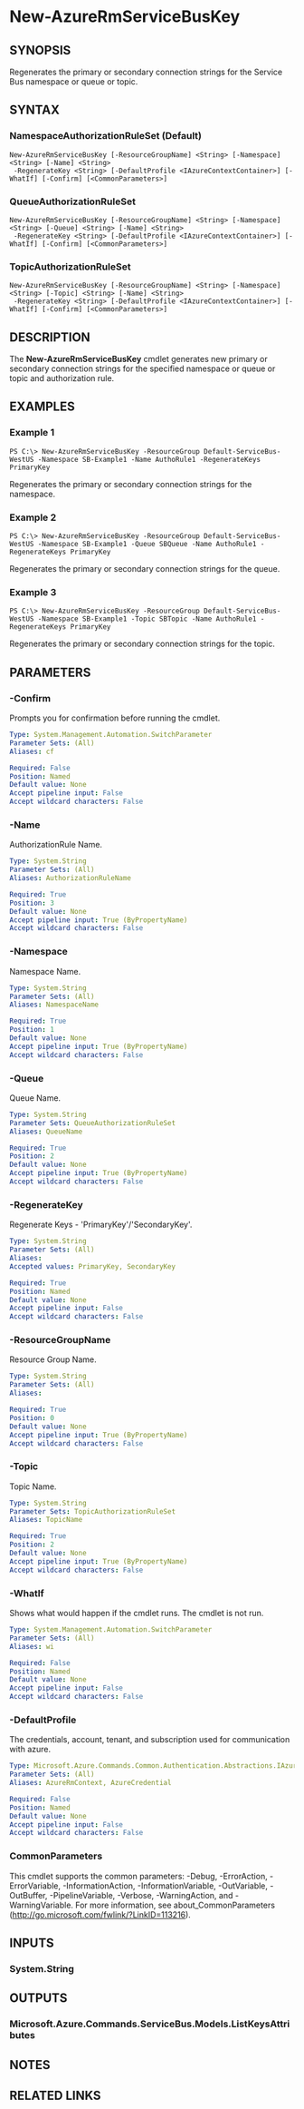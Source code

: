﻿---
external help file: Microsoft.Azure.Commands.ServiceBus.dll-Help.xml
Module Name: AzureRM.ServiceBus
online version:
schema: 2.0.0
content_git_url: https://github.com/Azure/azure-powershell/blob/preview/src/ResourceManager/ServiceBus/Commands.ServiceBus/help/New-AzureRmServiceBusKey.md
original_content_git_url: https://github.com/Azure/azure-powershell/blob/preview/src/ResourceManager/ServiceBus/Commands.ServiceBus/help/New-AzureRmServiceBusKey.md
---

# New-AzureRmServiceBusKey

## SYNOPSIS
Regenerates the primary or secondary connection strings for the Service Bus namespace or queue or topic.

## SYNTAX

### NamespaceAuthorizationRuleSet (Default)
```
New-AzureRmServiceBusKey [-ResourceGroupName] <String> [-Namespace] <String> [-Name] <String>
 -RegenerateKey <String> [-DefaultProfile <IAzureContextContainer>] [-WhatIf] [-Confirm] [<CommonParameters>]
```

### QueueAuthorizationRuleSet
```
New-AzureRmServiceBusKey [-ResourceGroupName] <String> [-Namespace] <String> [-Queue] <String> [-Name] <String>
 -RegenerateKey <String> [-DefaultProfile <IAzureContextContainer>] [-WhatIf] [-Confirm] [<CommonParameters>]
```

### TopicAuthorizationRuleSet
```
New-AzureRmServiceBusKey [-ResourceGroupName] <String> [-Namespace] <String> [-Topic] <String> [-Name] <String>
 -RegenerateKey <String> [-DefaultProfile <IAzureContextContainer>] [-WhatIf] [-Confirm] [<CommonParameters>]
```

## DESCRIPTION
The **New-AzureRmServiceBusKey** cmdlet generates new primary or secondary connection strings for the specified namespace or queue or topic and authorization rule.

## EXAMPLES

### Example 1
```
PS C:\> New-AzureRmServiceBusKey -ResourceGroup Default-ServiceBus-WestUS -Namespace SB-Example1 -Name AuthoRule1 -RegenerateKeys PrimaryKey
```

Regenerates the primary or secondary connection strings for the namespace.

### Example 2
```
PS C:\> New-AzureRmServiceBusKey -ResourceGroup Default-ServiceBus-WestUS -Namespace SB-Example1 -Queue SBQueue -Name AuthoRule1 -RegenerateKeys PrimaryKey
```

Regenerates the primary or secondary connection strings for the queue.

### Example 3
```
PS C:\> New-AzureRmServiceBusKey -ResourceGroup Default-ServiceBus-WestUS -Namespace SB-Example1 -Topic SBTopic -Name AuthoRule1 -RegenerateKeys PrimaryKey
```

Regenerates the primary or secondary connection strings for the topic.

## PARAMETERS

### -Confirm
Prompts you for confirmation before running the cmdlet.

```yaml
Type: System.Management.Automation.SwitchParameter
Parameter Sets: (All)
Aliases: cf

Required: False
Position: Named
Default value: None
Accept pipeline input: False
Accept wildcard characters: False
```

### -Name
AuthorizationRule Name.

```yaml
Type: System.String
Parameter Sets: (All)
Aliases: AuthorizationRuleName

Required: True
Position: 3
Default value: None
Accept pipeline input: True (ByPropertyName)
Accept wildcard characters: False
```

### -Namespace
Namespace Name.

```yaml
Type: System.String
Parameter Sets: (All)
Aliases: NamespaceName

Required: True
Position: 1
Default value: None
Accept pipeline input: True (ByPropertyName)
Accept wildcard characters: False
```

### -Queue
Queue Name.

```yaml
Type: System.String
Parameter Sets: QueueAuthorizationRuleSet
Aliases: QueueName

Required: True
Position: 2
Default value: None
Accept pipeline input: True (ByPropertyName)
Accept wildcard characters: False
```

### -RegenerateKey
Regenerate Keys - 'PrimaryKey'/'SecondaryKey'.

```yaml
Type: System.String
Parameter Sets: (All)
Aliases: 
Accepted values: PrimaryKey, SecondaryKey

Required: True
Position: Named
Default value: None
Accept pipeline input: False
Accept wildcard characters: False
```

### -ResourceGroupName
Resource Group Name.

```yaml
Type: System.String
Parameter Sets: (All)
Aliases: 

Required: True
Position: 0
Default value: None
Accept pipeline input: True (ByPropertyName)
Accept wildcard characters: False
```

### -Topic
Topic Name.

```yaml
Type: System.String
Parameter Sets: TopicAuthorizationRuleSet
Aliases: TopicName

Required: True
Position: 2
Default value: None
Accept pipeline input: True (ByPropertyName)
Accept wildcard characters: False
```

### -WhatIf
Shows what would happen if the cmdlet runs.
The cmdlet is not run.

```yaml
Type: System.Management.Automation.SwitchParameter
Parameter Sets: (All)
Aliases: wi

Required: False
Position: Named
Default value: None
Accept pipeline input: False
Accept wildcard characters: False
```

### -DefaultProfile
The credentials, account, tenant, and subscription used for communication with azure.

```yaml
Type: Microsoft.Azure.Commands.Common.Authentication.Abstractions.IAzureContextContainer
Parameter Sets: (All)
Aliases: AzureRmContext, AzureCredential

Required: False
Position: Named
Default value: None
Accept pipeline input: False
Accept wildcard characters: False
```

### CommonParameters
This cmdlet supports the common parameters: -Debug, -ErrorAction, -ErrorVariable, -InformationAction, -InformationVariable, -OutVariable, -OutBuffer, -PipelineVariable, -Verbose, -WarningAction, and -WarningVariable. For more information, see about_CommonParameters (http://go.microsoft.com/fwlink/?LinkID=113216).

## INPUTS

### System.String

## OUTPUTS

### Microsoft.Azure.Commands.ServiceBus.Models.ListKeysAttributes

## NOTES

## RELATED LINKS

